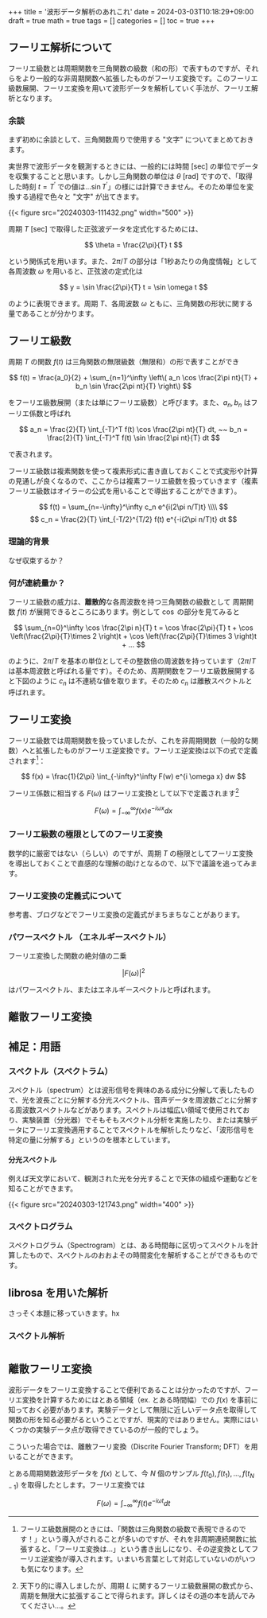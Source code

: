 +++
title = '波形データ解析のあれこれ'
date = 2024-03-03T10:18:29+09:00
draft = true
math = true
tags = []
categories = []
toc = true
+++


## フーリエ解析について

フーリエ級数とは周期関数を三角関数の級数（和の形）で表すものですが、それらをより一般的な非周期関数へ拡張したものがフーリエ変換です。このフーリエ級数展開、フーリエ変換を用いて波形データを解析していく手法が、フーリエ解析となります。


### 余談

まず初めに余談として、三角関数周りで使用する "文字" についてまとめておきます。

実世界で波形データを観測するときには、一般的には時間 [sec] の単位でデータを収集することと思います。しかし三角関数の単位は $\theta$ [rad] ですので、「取得した時刻 $t=T^\prime$ での値は...$\sin T^\prime$」の様には計算できません。そのため単位を変換する過程で色々と "文字" が出てきます。

{{< figure src="20240303-111432.png" width="500" >}} 


周期 $T$ [sec] で取得した正弦波データを定式化するためには、

$$
\theta = \frac{2\pi}{T} t
$$

という関係式を用います。また、$2\pi/T$ の部分は「1秒あたりの角度情報」として各周波数 $\omega$ を用いると、正弦波の定式化は

$$
y = \sin \frac{2\pi}{T} t =  \sin \omega t
$$

のように表現できます。周期 $T$、各周波数 $\omega$ ともに、三角関数の形状に関する量であることが分かります。






## フーリエ級数

周期 $T$ の関数 $f(t)$ は三角関数の無限級数（無限和）の形で表すことができ

$$
f(t) = \frac{a_0}{2}  + \sum_{n=1}^\infty \left\( a_n \cos \frac{2\pi nt}{T} + b_n \sin \frac{2\pi nt}{T} \right\)
$$

をフーリエ級数展開（または単にフーリエ級数）と呼びます。また、$a_n, b_n$ はフーリエ係数と呼ばれ


$$
a_n = \frac{2}{T} \int_{-T}^T f(t) \cos \frac{2\pi nt}{T} dt, ~~
b_n = \frac{2}{T} \int_{-T}^T f(t) \sin \frac{2\pi nt}{T} dt 
$$

で表されます。

フーリエ級数は複素関数を使って複素形式に書き直しておくことで式変形や計算の見通しが良くなるので、ここからは複素フーリエ級数を扱っていきます（複素フーリエ級数はオイラーの公式を用いることで導出することができます）。

$$
f(t) = \sum_{n=-\infty}^\infty c_n e^{i(2\pi n/T)t} \\\\
$$
$$
c_n = \frac{2}{T} \int_{-T/2}^{T/2} f(t) e^{-i(2\pi n/T)t} dt
$$



### 理論的背景

なぜ収束するか？




### 何が連続量か？


フーリエ級数の威力は、**離散的**な各周波数を持つ三角関数の級数として 周期関数 $f(t)$ が展開できるところにあります。例として $\cos$ の部分を見てみると

$$
\sum_{n=0}^\infty \cos \frac{2\pi n}{T} t = \cos \frac{2\pi}{T} t + \cos \left(\frac{2\pi}{T}\times 2 \right)t  + \cos \left(\frac{2\pi}{T}\times 3 \right)t + ... 
$$

のように、$2\pi/T$ を基本の単位としてその整数倍の周波数を持っています（$2\pi/T$ は基本周波数と呼ばれる量です）。そのため、周期関数をフーリエ級数展開すると下図のように $c_n$ は不連続な値を取ります。そのため $c_n$ は離散スペクトルと呼ばれます。











## フーリエ変換


フーリエ級数では周期関数を扱っていましたが、これを非周期関数（一般的な関数）へと拡張したものがフーリエ逆変換です。フーリエ逆変換は以下の式で定義されます[^2]：

$$
f(x) = \frac{1}{2\pi} \int_{-\infty}^\infty F(w) e^{i \omega x} dw
$$

フーリエ係数に相当する $F(\omega)$ はフーリエ変換として以下で定義されます[^1]

$$
F(\omega) = \int_{-\infty}^\infty f(x) e^{-i \omega x} dx
$$



### フーリエ級数の極限としてのフーリエ変換


数学的に厳密ではない（らしい）のですが、周期 $T$ の極限としてフーリエ変換を導出しておくことで直感的な理解の助けとなるので、以下で議論を追ってみます。










### フーリエ変換の定義式について

参考書、ブログなどでフーリエ変換の定義式がまちまちなことがあります。



### パワースペクトル （エネルギースペクトル）

フーリエ変換した関数の絶対値の二乗

$$
|F(\omega)|^2
$$

はパワースペクトル、またはエネルギースペクトルと呼ばれます。




## 離散フーリエ変換










## 補足：用語

### スペクトル（スペクトラム）

スペクトル（spectrum）とは波形信号を興味のある成分に分解して表したもので、光を波長ごとに分解する分光スペクトル、音声データを周波数ごとに分解する周波数スペクトルなどがあります。スペクトルは幅広い領域で使用されており、実験装置（分光器）でそもそもスペクトル分析を実施したり、または実験データにフーリエ変換適用することでスペクトルを解析したりなど、「波形信号を特定の量に分解する」というのを根本としています。


#### 分光スペクトル

例えば天文学において、観測された光を分光することで天体の組成や運動などを知ることができます。


{{< figure src="20240303-121743.png" width="400" >}} 



### スペクトログラム

スペクトログラム（Spectrogram）とは、ある時間毎に区切ってスペクトルを計算したもので、スペクトルのおおよその時間変化を解析することができるものです。






## librosa を用いた解析

さっそく本題に移っていきます。hx



### スペクトル解析











# 













## 離散フーリエ変換


波形データをフーリエ変換することで便利であることは分かったのですが、フーリエ変換を計算するためにはとある領域（ex. とある時間幅）での $f(x)$ を事前に知っておく必要があります。実験データとして無限に近しいデータ点を取得して関数の形を知る必要がるということですが、現実的ではありません。実際にはいくつかの実験データ点が取得できているのが一般的でしょう。

こういった場合では、離散フーリ変換（Discrite Fourier Transform; DFT）を用いることができます。

とある周期関数波形データを $f(x)$ として、今 $N$ 個のサンプル $f(t_0), f(t_1), ..., f(t_{N-1})$ を取得したとします。フーリエ変換では

$$
F(\omega) = \int_{-\infty}^\infty f(t) e^{-i\omega t} dt
$$








[^1]: 天下り的に導入しましたが、周期 $L$ に関するフーリエ級数展開の数式から、周期を無限大に拡張することで得られます。詳しくはその道の本を読んでみてください...。
[^2]: フーリエ級数展開のときには、「関数は三角関数の級数で表現できるのです！」という導入がされることが多いのですが、それを非周期連続関数に拡張すると、「フーリエ変換は...」という書き出しになり、その逆変換としてフーリエ逆変換が導入されます。いまいち言葉として対応していないのがいつも気になります。